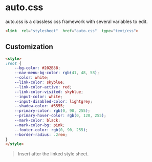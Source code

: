 # auto.css
auto.css is a classless css framework with several variables to edit.
```html
<link  rel="stylesheet"  href="auto.css"  type="text/css">
```
## Customization
```html
<style>
:root {
    --bg-color: #202B38;
    --nav-menu-bg-color: rgb(41, 48, 58);
    --color: white;
    --link-color: skyblue;
    --link-color-active: red;
    --link-color-visited: skyblue;
    --input-color: white;
    --input-disabled-color: lightgrey;
    --shadow-color: #5555;
    --primary-color: rgb(0, 90, 255);
    --primary-hover-color: rgb(0, 120, 255);
    --mark-color: black;
    --mark-color-bg: pink;
    --footer-color: rgb(0, 90, 255);
    --border-radius: .2rem;
}
</style>
```
> Insert after the linked style sheet.